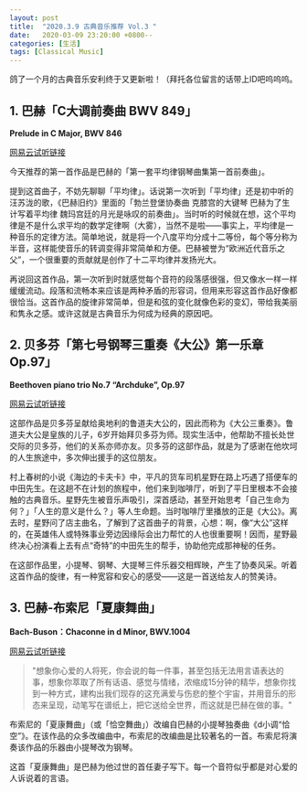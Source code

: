 ```yaml
---
layout: post
title:  "2020.3.9 古典音乐推荐 Vol.3 "
date:   2020-03-09 23:20:00 +0800--
categories: [生活]
tags: [Classical Music]
---
```


鸽了一个月的古典音乐安利终于又更新啦！（拜托各位留言的话带上ID吧呜呜呜。

## 1. 巴赫「C大调前奏曲 BWV 849」

**Prelude in C Major, BWV 846**

[网易云试听链接](https://music.163.com/song?id=1347690291&userid=41254148)

今天推荐的第一首作品是巴赫的「第一套平均律钢琴曲集第一首前奏曲」。

提到这首曲子，不妨先聊聊「平均律」。话说第一次听到「平均律」还是初中听的汪苏泷的歌，《巴赫旧约》里面的「勃兰登堡协奏曲 克膝宫的大键琴 巴赫为了生计写着平均律 魏玛宫廷的月光是咏叹的前奏曲」。当时听的时候就在想，这个平均律是不是什么求平均的数学定律啊（大雾），当然不是啦——事实上，平均律是一种音乐的定律方法。简单地说，就是将一个八度平均分成十二等份，每个等分称为半音，这样能使音乐的转调变得非常简单和方便。巴赫被誉为“欧洲近代音乐之父”，一个很重要的贡献就是创作了十二平均律并发扬光大。

再说回这首作品，第一次听到时就感觉每个音符的段落感很强，但又像水一样一样缓缓流动。段落和流畅本来应该是两种矛盾的形容词，但用来形容这首作品好像都很恰当。这首作品的旋律非常简单，但是和弦的变化就像色彩的变幻，带给我美丽和隽永之感。或许这就是古典音乐为何成为经典的原因吧。

## 2. 贝多芬「第七号钢琴三重奏《大公》第一乐章 Op.97」

**Beethoven piano trio No.7 “Archduke”, Op.97**

[网易云试听链接](https://music.163.com/song?id=428649578&userid=41254148)

这部作品是贝多芬呈献给奥地利的鲁道夫大公的，因此而称为《大公三重奏》。鲁道夫大公是皇族的儿子，6岁开始拜贝多芬为师。现实生活中，他帮助不擅长处世交际的贝多芬，他们的关系亦师亦友。贝多芬的这部作品，就是为了感谢在他坎坷的人生旅途中，多次伸出援手的这位朋友。

村上春树的小说《海边的卡夫卡》中，平凡的货车司机星野在路上巧遇了搭便车的中田先生。在这趟不在计划的旅程中，他们来到咖啡厅，听到了平日里根本不会接触的古典音乐。星野先生被音乐声吸引，深首感动，甚至开始思考「自己生命为何？」「人生的意义是什么？」等人生命题。当时咖啡厅里播放的正是《大公》。离去时，星野问了店主曲名，了解到了这首曲子的背景，心想：啊，像“大公”这样的，在英雄伟人或特殊事业旁边因缘际会出力帮忙的人也很重要啊！因而，星野最终决心扮演看上去有点“奇特”的中田先生的帮手，协助他完成那神秘的任务。

在这部作品里，小提琴、钢琴、大提琴三件乐器交相辉映，产生了协奏风采。听着这首作品的旋律，有一种宽容和安心的感受——这是一首送给友人的赞美诗。

## 3. 巴赫-布索尼「夏康舞曲」

**Bach-Buson：Chaconne in d Minor, BWV.1004**

[网易云试听链接](https://music.163.com/song?id=554187256&userid=41254148)

> "想象你心爱的人将死，你会说的每一件事，甚至包括无法用言语表达的事，想象你萃取了所有话语、感觉与情绪，浓缩成15分钟的精华，想象你找到一种方式，建构出我们现存的这充满爱与伤悲的整个宇宙，并用音乐的形态来呈现，动笔写在谱纸上，把它送给全世界，而这就是巴赫在做的事。"

布索尼的「夏康舞曲」（或「恰空舞曲」）改编自巴赫的小提琴独奏曲《d小调“恰空”》。在该作品的众多改编曲中，布索尼的改编曲是比较著名的一首。布索尼将演奏该作品的乐器由小提琴改为钢琴。

这首「夏康舞曲」是巴赫为他过世的首任妻子写下。每一个音符似乎都是对心爱的人诉说着的言语。
